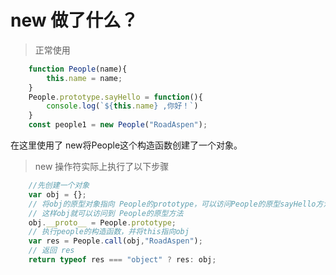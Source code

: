 # new 做了什么？

> 正常使用 

```javascript
    function People(name){
        this.name = name;
    }
    People.prototype.sayHello = function(){
        console.log(`${this.name} ,你好！`)
    }
    const people1 = new People("RoadAspen");
```
在这里使用了 new将People这个构造函数创建了一个对象。

> new 操作符实际上执行了以下步骤

```javascript
    //先创建一个对象
    var obj = {};
    // 将obj的原型对象指向 People的prototype，可以访问People的原型sayHello方法
    // 这样obj就可以访问到 People的原型方法
    obj.__proto__ = People.prototype;
    // 执行people的构造函数，并将this指向obj
    var res = People.call(obj,"RoadAspen");
    // 返回 res
    return typeof res === "object" ? res: obj;
```